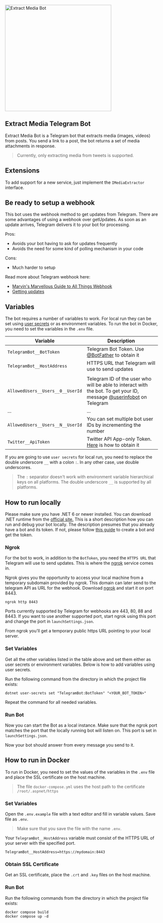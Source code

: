 <br/>
<img alt="Extract Media Bot" src="https://user-images.githubusercontent.com/2874236/207578176-063a298d-d315-4bbe-b4d2-6784ab7565a2.svg" width="350" />

## Extract Media Telegram Bot

Extract Media Bot is a Telegram bot that extracts media (images, videos) from posts. You send a link to a post, the bot returns a set of media attachments in response.
>Currently, only extracting media from tweets is supported.

## Extensions

To add support for a new service, just implement the `IMediaExtractor` interface.

## Be ready to setup a webhook

This bot uses the webhook method to get updates from Telegram. There are some advantages of using a webhook over getUpdates. As soon as an update arrives, Telegram delivers it to your bot for processing.

Pros:
* Avoids your bot having to ask for updates frequently
* Avoids the need for some kind of polling mechanism in your code

Cons:
* Much harder to setup

Read more about Telegram webhook here:

- [Marvin's Marvellous Guide to All Things Webhook](https://core.telegram.org/bots/webhooks)
- [Getting updates](https://core.telegram.org/bots/api#getting-updates)

## Variables

The bot requires a number of variables to work. For local run they can be set using [user secrets](https://learn.microsoft.com/en-us/aspnet/core/security/app-secrets) or as environment variables. To run the bot in Docker, you need to set the variables in the `.env` file.

| Variable                         | Description                                                                                                                                      |
|----------------------------------|--------------------------------------------------------------------------------------------------------------------------------------------------|
| `TelegramBot__BotToken`          | Telegram Bot Token. Use [@BotFather](https://t.me/botfather) to obtain it                                                                        |
| `TelegramBot__HostAddress`       | HTTPS URL that Telegram will use to send updates                                                                                                 |
|                                  |                                                                                                                                                  |
| `AllowedUsers__Users__0__UserId` | Telegram ID of the user who will be able to interact with the bot. To get your ID, message [@userinfobot](https://t.me/@userinfobot) on Telegram |
| ...                              | ...                                                                                                                                              |
| `AllowedUsers__Users__N__UserId` | You can set multiple bot user IDs by incrementing the number                                                                                     |
| `Twitter__ApiToken`              | Twitter API App-only Token. [Here](https://developer.twitter.com/en/docs/authentication/oauth-2-0/bearer-tokens) is how to obtain it             |

If you are going to use `user secrets` for local run, you need to replace the double underscore `__` with a colon `:`.
In any other case, use double underscores.

>The `:` separator doesn't work with environment variable hierarchical keys on all platforms. The double underscore `__` is supported by all platforms.

## How to run locally

Please make sure you have .NET 6 or newer installed. You can download .NET runtime from the [official site.](https://dotnet.microsoft.com/download)
This is a short description how you can run and debug your bot locally. The description presumes that you already have a bot and its token. If not, please follow [this guide](https://core.telegram.org/bots/tutorial#obtain-your-bot-token) to create a bot and get the token.

### Ngrok

For the bot to work, in addition to the `BotToken`, you need the `HTTPS URL` that Telegram will use to send updates. This is where the [ngrok](https://ngrok.com) service comes in.

Ngrok gives you the opportunity to access your local machine from a temporary subdomain provided by ngrok. This domain can later send to the telegram API as URL for the webhook.
Download [ngrok](https://ngrok.com/download) and start it on port 8443.

```shell
ngrok http 8443 
```

Ports currently supported by Telegram for webhooks are 443, 80, 88 and 8443. If you want to use another supported port, start ngrok using this port and change the port in `launchSettings.json`.

From ngrok you'll get a temporary public https URL pointing to your local server.

### Set Variables

Get all the other variables listed in the table above and set them either as user secrets or environment variables.
Below is how to add variables using user secrets.

Run the following command from the directory in which the project file exists:

```shell
dotnet user-secrets set "TelegramBot:BotToken" "<YOUR_BOT_TOKEN>"
```

Repeat the command for all needed variables.

### Run Bot

Now you can start the Bot as a local instance. Make sure that the ngrok port matches the port that the locally running bot will listen on. This port is set in `launchSettings.json`.

Now your bot should answer from every message you send to it.

## How to run in Docker

To run in Docker, you need to set the values of the variables in the `.env` file and place the SSL certificate on the host machine.

>The file `docker-compose.yml` uses the host path to the certificate `/root/.aspnet/https`

### Set Variables

Open the `.env.example` file with a text editor and fill in variable values. Save file as `.env`.
> Make sure that you save the file with the name `.env`.

Your `TelegramBot__HostAddress` variable must consist of the HTTPS URL of your server with the specified port.
```
TelegramBot__HostAddress=https://mydomain:8443
```

### Obtain SSL Certificate

Get an SSL certificate, place the `.crt` and `.key` files on the host machine.

### Run Bot

Run the following commands from the directory in which the project file exists:

```shell
docker compose build
docker compose up -d
```
